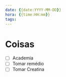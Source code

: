 ```yaml
---
date: {{date:YYYY-MM-DD}}
hora: {{time:HH:mm}}
tags:
---
```





# Coisas
- [ ] Academia
- [ ] Tomar remédio
- [ ] Tomar Creatina